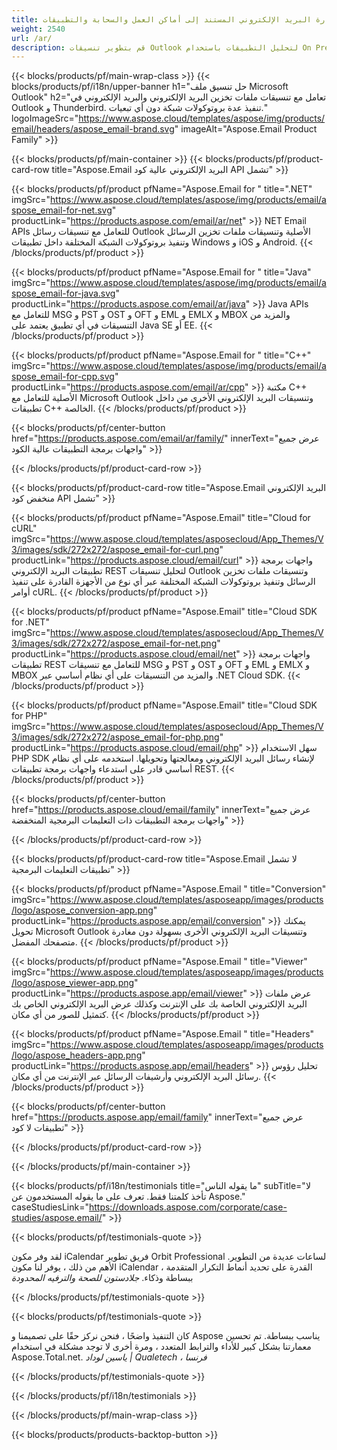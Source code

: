 ```yaml
---
title: حل إدارة البريد الإلكتروني المستند إلى أماكن العمل والسحابة والتطبيقات 
weight: 2540
url: /ar/
description: قم بتطوير تنسيقات Outlook لتحليل التطبيقات باستخدام On Premise أو Cloud APIs ، أو ببساطة استخدم التطبيقات عبر الأنظمة الأساسية لعرض تنسيقات Microsoft Outlook أو مقارنتها أو فحصها أو تحويلها.
---
```


{{< blocks/products/pf/main-wrap-class >}}
{{< blocks/products/pf/i18n/upper-banner h1="حل تنسيق ملف Microsoft Outlook" h2="تعامل مع تنسيقات ملفات تخزين البريد الإلكتروني والبريد الإلكتروني في Outlook و Thunderbird. تنفيذ عدة بروتوكولات شبكة دون أي تبعيات." logoImageSrc="https://www.aspose.cloud/templates/aspose/img/products/email/headers/aspose_email-brand.svg" imageAlt="Aspose.Email Product Family" >}}

{{< blocks/products/pf/main-container >}}
{{< blocks/products/pf/product-card-row title="Aspose.Email البريد الإلكتروني عالية كود API تشمل" >}}

{{< blocks/products/pf/product pfName="Aspose.Email for " title=".NET" imgSrc="https://www.aspose.cloud/templates/aspose/img/products/email/aspose_email-for-net.svg" productLink="https://products.aspose.com/email/ar/net" >}}
NET Email APIs للتعامل مع تنسيقات رسائل Outlook الأصلية وتنسيقات ملفات تخزين الرسائل وتنفيذ بروتوكولات الشبكة المختلفة داخل تطبيقات Windows و iOS و Android.
{{< /blocks/products/pf/product >}}

{{< blocks/products/pf/product pfName="Aspose.Email for " title="Java" imgSrc="https://www.aspose.cloud/templates/aspose/img/products/email/aspose_email-for-java.svg" productLink="https://products.aspose.com/email/ar/java" >}}
Java APIs للتعامل مع MSG و PST و OST و OFT و EML و EMLX و MBOX والمزيد من التنسيقات في أي تطبيق يعتمد على Java SE أو EE.
{{< /blocks/products/pf/product >}}

{{< blocks/products/pf/product pfName="Aspose.Email for " title="C++" imgSrc="https://www.aspose.cloud/templates/aspose/img/products/email/aspose_email-for-cpp.svg" productLink="https://products.aspose.com/email/ar/cpp" >}}
مكتبة C++ الأصلية للتعامل مع Microsoft Outlook وتنسيقات البريد الإلكتروني الأخرى من داخل تطبيقات C++ الخالصة.
{{< /blocks/products/pf/product >}}

{{< blocks/products/pf/center-button href="https://products.aspose.com/email/ar/family/" innerText="عرض جميع واجهات برمجة التطبيقات عالية الكود" >}}

{{< /blocks/products/pf/product-card-row >}}

{{< blocks/products/pf/product-card-row title="Aspose.Email البريد الإلكتروني منخفض كود API تشمل" >}}

{{< blocks/products/pf/product pfName="Aspose.Email" title="Cloud for cURL" imgSrc="https://www.aspose.cloud/templates/asposecloud/App_Themes/V3/images/sdk/272x272/aspose_email-for-curl.png" productLink="https://products.aspose.cloud/email/curl" >}}
واجهات برمجة تطبيقات البريد الإلكتروني REST لتحليل تنسيقات Outlook وتنسيقات ملفات تخزين الرسائل وتنفيذ بروتوكولات الشبكة المختلفة عبر أي نوع من الأجهزة القادرة على تنفيذ أوامر cURL.
{{< /blocks/products/pf/product >}}

{{< blocks/products/pf/product pfName="Aspose.Email" title="Cloud SDK for .NET" imgSrc="https://www.aspose.cloud/templates/asposecloud/App_Themes/V3/images/sdk/272x272/aspose_email-for-net.png" productLink="https://products.aspose.cloud/email/net" >}}
واجهات برمجة تطبيقات REST للتعامل مع تنسيقات MSG و PST و OST و OFT و EML و EMLX و MBOX والمزيد من التنسيقات على أي نظام أساسي عبر .NET Cloud SDK.
{{< /blocks/products/pf/product >}}

{{< blocks/products/pf/product pfName="Aspose.Email" title="Cloud SDK for PHP" imgSrc="https://www.aspose.cloud/templates/asposecloud/App_Themes/V3/images/sdk/272x272/aspose_email-for-php.png" productLink="https://products.aspose.cloud/email/php" >}}
سهل الاستخدام PHP SDK لإنشاء رسائل البريد الإلكتروني ومعالجتها وتحويلها. استخدمه على أي نظام أساسي قادر على استدعاء واجهات برمجة تطبيقات REST.
{{< /blocks/products/pf/product >}}

{{< blocks/products/pf/center-button href="https://products.aspose.cloud/email/family" innerText="عرض جميع واجهات برمجة التطبيقات ذات التعليمات البرمجية المنخفضة" >}}

{{< /blocks/products/pf/product-card-row >}}

{{< blocks/products/pf/product-card-row title="Aspose.Email لا تشمل تطبيقات التعليمات البرمجية" >}}

{{< blocks/products/pf/product pfName="Aspose.Email " title="Conversion" imgSrc="https://www.aspose.cloud/templates/asposeapp/images/products/logo/aspose_conversion-app.png" productLink="https://products.aspose.app/email/conversion" >}}
يمكنك تحويل Microsoft Outlook وتنسيقات البريد الإلكتروني الأخرى بسهولة دون مغادرة متصفحك المفضل.
{{< /blocks/products/pf/product >}}

{{< blocks/products/pf/product pfName="Aspose.Email " title="Viewer" imgSrc="https://www.aspose.cloud/templates/asposeapp/images/products/logo/aspose_viewer-app.png" productLink="https://products.aspose.app/email/viewer" >}}
عرض ملفات البريد الإلكتروني الخاصة بك على الإنترنت وكذلك عرض البريد الإلكتروني الخاص بك كتمثيل للصور من أي مكان. 
{{< /blocks/products/pf/product >}}

{{< blocks/products/pf/product pfName="Aspose.Email " title="Headers" imgSrc="https://www.aspose.cloud/templates/asposeapp/images/products/logo/aspose_headers-app.png" productLink="https://products.aspose.app/email/headers" >}}
تحليل رؤوس رسائل البريد الإلكتروني وأرشيفات الرسائل عبر الإنترنت من أي مكان.
{{< /blocks/products/pf/product >}}

{{< blocks/products/pf/center-button href="https://products.aspose.app/email/family" innerText="عرض جميع تطبيقات لا كود" >}}

{{< /blocks/products/pf/product-card-row >}}

{{< /blocks/products/pf/main-container >}}

{{< blocks/products/pf/i18n/testimonials title="ما يقوله الناس" subTitle="لا تأخذ كلمتنا فقط. تعرف على ما يقوله المستخدمون عن Aspose." caseStudiesLink="https://downloads.aspose.com/corporate/case-studies/aspose.email/" >}}

{{< blocks/products/pf/testimonials-quote >}}
<p class="first">
 لقد وفر مكون iCalendar فريق تطوير Orbit Professional لساعات عديدة من التطوير. الأهم من ذلك ، يوفر لنا مكون iCalendar القدرة على تحديد أنماط التكرار المتقدمة ، ببساطة وذكاء.
 <em>
  جلادستون للصحة والترفيه المحدودة
 </em>
</p>

{{< /blocks/products/pf/testimonials-quote >}}

{{< blocks/products/pf/testimonials-quote >}}
<p class="second">
 كان التنفيذ واضحًا ، فنحن نركز حقًا على تصميمنا و Aspose يناسب ببساطة. تم تحسين معمارتنا بشكل كبير للأداء والترابط المتعدد ، ومرة أخرى لا توجد مشكلة في استخدام Aspose.Total.net.
 <em>
  ياسين لوداد | Qualetech ، فرنسا
 </em>
</p>

{{< /blocks/products/pf/testimonials-quote >}}

{{< /blocks/products/pf/i18n/testimonials >}}

{{< /blocks/products/pf/main-wrap-class >}}

{{< blocks/products/products-backtop-button >}}